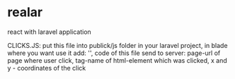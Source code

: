 # realar
react with laravel application


CLICKS.JS:
put this file into publick/js folder in your laravel project,
in blade where you want use it add:
'<script src="{{asset('js/clicks.js')}}"></script>',
code of this file send to server:
  page-url of page where user click,
  tag-name of html-element which was clicked,
  x and y - coordinates of the click
